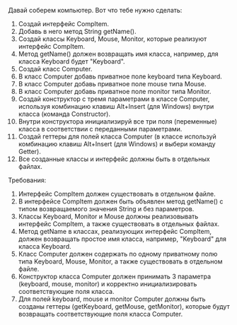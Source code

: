
Давай соберем компьютер. Вот что тебе нужно сделать:
1. Создай интерфейс CompItem.
2. Добавь в него метод String getName().
3. Создай классы Keyboard, Mouse, Monitor, которые реализуют интерфейс CompItem.
4. Метод getName() должен возвращать имя класса, например, для класса Keyboard будет &quot;Keyboard&quot;.
5. Создай класс Computer.
6. В класс Computer добавь приватное поле keyboard типа Keyboard.
7. В класс Computer добавь приватное поле mouse типа Mouse.
8. В класс Computer добавь приватное поле monitor типа Monitor.
9. Создай конструктор с тремя параметрами в классе Computer, используя комбинацию клавиш Alt+Insert (для Windows) внутри класса (команда Constructor).
10. Внутри конструктора инициализируй все три поля (переменные) класса в соответствии с переданными параметрами.
11. Создай геттеры для полей класса Computer (в классе используй комбинацию клавиш Alt+Insert (для Windows) и выбери команду Getter).
12. Все созданные классы и интерфейс должны быть в отдельных файлах.


Требования:
1.	Интерфейс CompItem должен существовать в отдельном файле.
2.	В интерфейсе CompItem должен быть объявлен метод getName() с типом возвращаемого значения String и без параметров.
3.	Классы Keyboard, Monitor и Mouse должны реализовывать интерфейс CompItem, а также существовать в отдельных файлах.
4.	Метод getName в классах, реализующих интерфейс CompItem, должен возвращать простое имя класса, например, &quot;Keyboard&quot; для класса Keyboard.
5.	Класс Computer должен содержать по одному приватному полю типа Keyboard, Mouse, Monitor, а также существовать в отдельном файле.
6.	Конструктор класса Computer должен принимать 3 параметра (keyboard, mouse, monitor) и корректно инициализировать соответствующие поля класса.
7.	Для полей keyboard, mouse и monitor Computer должны быть созданы геттеры (getKeyboard, getMouse, getMonitor), которые будут возвращать соответствующие поля класса Computer.


